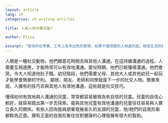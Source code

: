 ```yaml
---
layout: article
lang: zh
categories: zh writing articles

title: 人與人為何要互動?

author: Eliza

excerpt: "那怕你在學業、工作上有多出色的表現，如果不懂得跟別人相處的話，相信生活的質素亦會大受影響。"
---
```


人類是一種社交動物，他們願意花時間去與其他人溝通。在這持續溝通的過程，人需要互相適應，才能時常可以有效地溝通。嬰兒時期，他們已經懂得溝通。他們會哭，令大人知道他肚子餓。幼兒階段，他們需要父母、其他大人或其他幼兒一起玩才能學會簡單的守則。 鄰居、朋友、老師和同學就是下一步的社交人物。簡單來說，人擁有的技巧去與其他人有效地溝通，這些就是社交技巧。

懂得如何有效地與人溝通的兒童，常常都容易被視為有自信的兒童。兒童的自信心較好，就容易踏出第一步去探索。能與其他兒童有效地溝通的兒童往往容易與人建立長久的關係。有些人認為能與朋輩發展長久的友誼的兒童，他/她們的自我形象都較為正面。擁有正面的自我形象往往對健康的心理發展有很大的幫助。